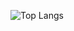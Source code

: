 ![Top Langs](https://github-readme-stats.vercel.app/api/top-langs/?username=y-dada-dev\&layout=compact&langs_count=99&hide=PLpgSQL)
